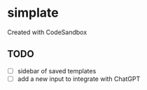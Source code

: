 # simplate
Created with CodeSandbox

## TODO

- [ ] sidebar of saved templates
- [ ] add a new input to integrate with ChatGPT
